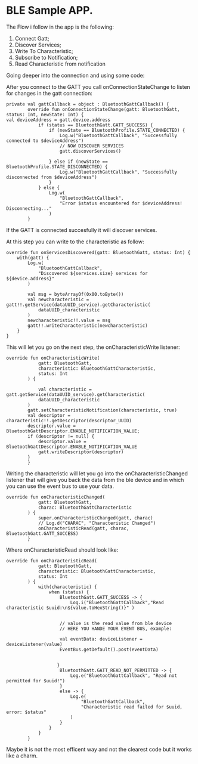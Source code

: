 # BLE Sample APP.

The Flow i follow in the app is the following:
 1. Connect Gatt;
 2. Discover Services;
 3. Write To Characteristic;
 4. Subscribe to Notification;
 5. Read Characteristic from notification

Going deeper into the connection and using some code:

After you connect to the GATT you call onConnectionStateChange to listen for changes in the gatt connection:


    private val gattCallback = object : BluetoothGattCallback() {
            override fun onConnectionStateChange(gatt: BluetoothGatt, status: Int, newState: Int) {
    val deviceAddress = gatt.device.address
                if (status == BluetoothGatt.GATT_SUCCESS) {
                    if (newState == BluetoothProfile.STATE_CONNECTED) {
                        Log.w("BluetoothGattCallback", "Successfully connected to $deviceAddress")
                        // NOW DISCOVER SERVICES
                        gatt.discoverServices()
    
                    } else if (newState == BluetoothProfile.STATE_DISCONNECTED) {
                        Log.w("BluetoothGattCallback", "Successfully disconnected from $deviceAddress")
                    }
                } else {
                    Log.w(
                        "BluetoothGattCallback",
                        "Error $status encountered for $deviceAddress! Disconnecting..."
                    ) 
            }


If the GATT is connected succesfully it will discover services.

At this step you can write to the characteristic as follow:

    override fun onServicesDiscovered(gatt: BluetoothGatt, status: Int) {
        with(gatt) {
            Log.w(
                "BluetoothGattCallback",
                "Discovered ${services.size} services for ${device.address}"
            )
    
            val msg = byteArrayOf(0x00.toByte())
            val newcharacteristic = gatt!!.getService(dataUUID_service).getCharacteristic(
                dataUUID_characteristic
            )
            newcharacteristic!!.value = msg
            gatt!!.writeCharacteristic(newcharacteristic)        
        }
    }

This will let you go on the next step, the onCharacteristicWrite listener:

    override fun onCharacteristicWrite(
                gatt: BluetoothGatt,
                characteristic: BluetoothGattCharacteristic,
                status: Int
            ) {
    
                val characteristic = gatt.getService(dataUUID_service).getCharacteristic(
                dataUUID_characteristic
            )
            gatt.setCharacteristicNotification(characteristic, true)
            val descriptor = characteristic!!.getDescriptor(descriptor_UUID)
            descriptor.value = BluetoothGattDescriptor.ENABLE_NOTIFICATION_VALUE;
            if (descriptor != null) {
                descriptor.value = BluetoothGattDescriptor.ENABLE_NOTIFICATION_VALUE
                gatt.writeDescriptor(descriptor)
            }
            }


Writing the characteristic will let you go into the onCharacteristicChanged listener that will give you back the data from the ble device and in which you can use the event bus to use your data. 

    override fun onCharacteristicChanged(
                gatt: BluetoothGatt,
                charac: BluetoothGattCharacteristic
            ) {
                super.onCharacteristicChanged(gatt, charac)
                // Log.d("CHARAC", "Characteristic Changed")
                onCharacteristicRead(gatt, charac, BluetoothGatt.GATT_SUCCESS)
            }

Where onCharacteristicRead should look like:

    override fun onCharacteristicRead(
                gatt: BluetoothGatt,
                characteristic: BluetoothGattCharacteristic,
                status: Int
            ) {
                with(characteristic) {
                    when (status) {
                        BluetoothGatt.GATT_SUCCESS -> {
                            Log.i("BluetoothGattCallback","Read characteristic $uuid:\n${value.toHexString()}" )
    
    
                        // value is the read value from ble device
                        // HERE YOU HANDE YOUR EVENT BUS, example:
    
                        val eventData: deviceListener = deviceListener(value)
                        EventBus.getDefault().post(eventData)
    
    
                       }
                        BluetoothGatt.GATT_READ_NOT_PERMITTED -> {
                            Log.e("BluetoothGattCallback", "Read not permitted for $uuid!")
                        }
                        else -> {
                            Log.e(
                                "BluetoothGattCallback",
                                "Characteristic read failed for $uuid, error: $status"
                            )
                        }
                    }
                }
            }

Maybe it is not the most efficent way and not the clearest code but it works like a charm.
